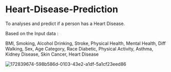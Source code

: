 # Heart-Disease-Prediction


To analyses and predict if a person has a Heart Disease.

Based on the Input data :

BMI, Smoking, Alcohol Drinking, Stroke, Physical Health, Mental Health, Diff Walking, Sex, Age
Category, Race Diabetic, Physical Activity, Asthma, Kidney Disease, Skin Cancer, Heart Disease



![172839674-598b586d-0103-43e2-a1df-5a1cf23eed86](https://user-images.githubusercontent.com/92292110/173277558-e0b25006-c4f1-47ab-972f-94bb4f86ef63.jpg)
